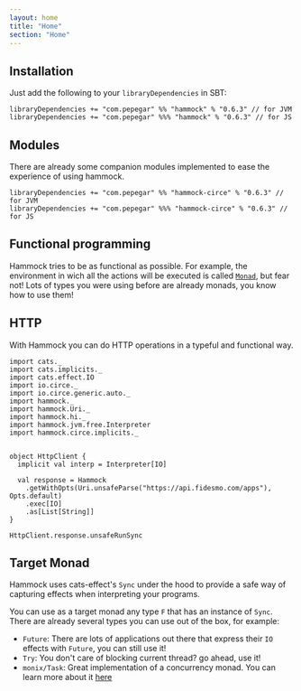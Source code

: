 ```yaml
---
layout: home
title: "Home"
section: "Home"
---
```



## Installation

Just add the following to your `libraryDependencies` in SBT:

```
libraryDependencies += "com.pepegar" %% "hammock" % "0.6.3" // for JVM
libraryDependencies += "com.pepegar" %%% "hammock" % "0.6.3" // for JS
```

## Modules

There are already some companion modules implemented to ease the
experience of using hammock.

```
libraryDependencies += "com.pepegar" %% "hammock-circe" % "0.6.3" // for JVM
libraryDependencies += "com.pepegar" %%% "hammock-circe" % "0.6.3" // for JS
```

## Functional programming

Hammock tries to be as functional as possible.  For example, the
environment in wich all the actions will be executed is
called [`Monad`](http://typelevel.org/cats/typeclasses/monad.html),
but fear not! Lots of types you were using before are already monads,
you know how to use them!


## HTTP

With Hammock you can do HTTP operations in a typeful and functional way.

```tut:silent
import cats._
import cats.implicits._
import cats.effect.IO
import io.circe._
import io.circe.generic.auto._
import hammock._
import hammock.Uri._
import hammock.hi._
import hammock.jvm.free.Interpreter
import hammock.circe.implicits._


object HttpClient {
  implicit val interp = Interpreter[IO]
  
  val response = Hammock
    .getWithOpts(Uri.unsafeParse("https://api.fidesmo.com/apps"), Opts.default)
    .exec[IO]
    .as[List[String]]
}
```

```tut
HttpClient.response.unsafeRunSync
```

## Target Monad

Hammock uses cats-effect's `Sync` under the hood to provide a safe way
of capturing effects when interpreting your programs.

You can use as a target monad any type `F` that has an instance of
`Sync`.  There are already several types you can
use out of the box, for example:

* `Future`: There are lots of applications out there that express
  their `IO` effects with `Future`, you can still use it!
* `Try`: You don't care of blocking current thread? go ahead, use it!
* `monix/Task`: Great implementation of a concurrency monad.  You can
  learn more about it [here](https://monix.io/)
